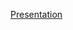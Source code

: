 [Presentation](https://docs.google.com/presentation/d/17z3euXdRD43vdxeMNd_omSZ91UXcmmy3vzFN_ln-ir4/edit?usp=sharing)





